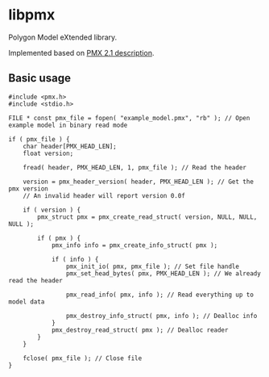 # libpmx
Polygon Model eXtended library.

Implemented based on [PMX 2.1 description](https://gist.github.com/felixjones/f8a06bd48f9da9a4539f).

## Basic usage

	#include <pmx.h>
	#include <stdio.h>

	FILE * const pmx_file = fopen( "example_model.pmx", "rb" ); // Open example model in binary read mode

	if ( pmx_file ) {
		char header[PMX_HEAD_LEN];
		float version;

		fread( header, PMX_HEAD_LEN, 1, pmx_file ); // Read the header

		version = pmx_header_version( header, PMX_HEAD_LEN ); // Get the pmx version
		// An invalid header will report version 0.0f

		if ( version ) {
			pmx_struct pmx = pmx_create_read_struct( version, NULL, NULL, NULL );

			if ( pmx ) {
				pmx_info info = pmx_create_info_struct( pmx );

				if ( info ) {
					pmx_init_io( pmx, pmx_file ); // Set file handle
					pmx_set_head_bytes( pmx, PMX_HEAD_LEN ); // We already read the header

					pmx_read_info( pmx, info ); // Read everything up to model data

					pmx_destroy_info_struct( pmx, info ); // Dealloc info
				}
				pmx_destroy_read_struct( pmx ); // Dealloc reader
			}
		}

		fclose( pmx_file ); // Close file
	}